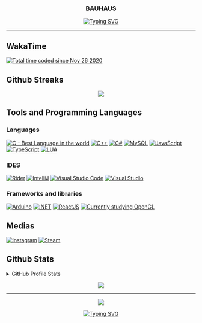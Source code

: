 <h3 align="center">
  BAUHAUS
</h3>

<!-- Typing SVG by DenverCoder1 - https://github.com/DenverCoder1/readme-typing-svg -->
<p align="center">
  <a href="https://git.io/typing-svg"><img src="https://readme-typing-svg.demolab.com?font=Gotham&pause=250&color=e45557&center=true&vCenter=true&width=435&lines=Hello%2C+I'm+Patrick!" alt="Typing SVG" /></a>
</p>

---

## WakaTime
<a href="https://wakatime.com/@cf0e03eb-cf4b-4380-9547-6a927ed6e751"><img src="https://wakatime.com/badge/user/cf0e03eb-cf4b-4380-9547-6a927ed6e751.svg" alt="Total time coded since Nov 26 2020" /></a>

## Github Streaks
<p align="center">
  <a href="https://github.com/DenverCoder1/github-readme-streak-stats">
    <img src="https://streak-stats.demolab.com?user=PatrickFrom&theme=dark&hide_border=true"/>
  </a>
</p>

## Tools and Programming Languages

### Languages
<p>
    <a href="#"><img alt="C - Best Language in the world" src="https://custom-icon-badges.demolab.com/badge/-68217A.svg?logo=c&logoColor=white"></a>
    <a href="#"><img alt="C++" src="https://custom-icon-badges.demolab.com/badge/C++-68217A.svg?logo=cpp2&logoColor=white"></a>
    <a href="#"><img alt="C#" src="https://custom-icon-badges.demolab.com/badge/C%23-68217A.svg?logo=cs2&logoColor=white"></a>
    <a href="#"><img alt="MySQL" src="https://img.shields.io/badge/MySQL-00f.svg?logo=mysql&logoColor=white&color=orange"></a>
    <a href="#"><img alt="JavaScript" src="https://img.shields.io/badge/JavaScript-00f.svg?logo=JavaScript&logoColor=white&color=orange"></a>
    <a href="#"><img alt="TypeScript" src="https://img.shields.io/badge/TypeScript-00f.svg?logo=TypeScript&logoColor=white&color=blue"></a>
    <a href="#"><img alt="LUA" src="https://img.shields.io/badge/LUA-00f.svg?logo=LUA&logoColor=white&color=blue"></a>
</p>

### IDES
<p>
    <a href="#"><img alt="Rider" src="https://img.shields.io/badge/rider%20-fe2857.svg?logo=rider&logoColor=white"></a>
    <a href="#"><img alt="IntelliJ" src="https://img.shields.io/badge/IntelliJ%20-fe2857.svg?logo=intellij-idea&logoColor=white"></a>
    <a href="#"><img alt="Visual Studio Code" src="https://img.shields.io/badge/Visual%20Studio%20Code-0078d7.svg?logo=visual-studio-code&logoColor=white"></a>
    <a href="#"><img alt="Visual Studio" src="https://img.shields.io/badge/Visual%20Studio%20-0078d7.svg?logo=visual-studio&logoColor=white"></a>
</p>

### Frameworks and libraries
<p>
    <a href="#"><img alt="Arduino" src="https://img.shields.io/badge/-Arduino-00979D?logo=Arduino&logoColor=white"></a>
    <a href="#"><img alt=".NET" src="https://img.shields.io/badge/-dotnet-0078d7?logo=dotnet&logoColor=white"></a>
    <a href="#"><img alt="ReactJS" src="https://img.shields.io/badge/-React-0078d7?logo=React&logoColor=white"></a>
    <a href="#"><img alt="Currently studying OpenGL" src="https://img.shields.io/badge/-OpenGL-0078d7?logo=OpenGL&logoColor=white"></a>
<p/>

## Medias

<p>
    <a href="https://www.instagram.com/typical_bauhaus/"><img alt="Instagram" src="https://img.shields.io/badge/-Instagram-00979D?logo=Instagram&logoColor=white&color=red"></a>
    <a href="https://steamcommunity.com/id/Pattech/"><img alt="Steam" src="https://img.shields.io/badge/-Steam-00979D?logo=Steam&logoColor=white&color=black"></a>
</p>


## Github Stats

<details>
<summary>GitHub Profile Stats</summary>

<p>
  <a href="https://github.com/anuraghazra/github-readme-stats">
    <img src="https://github-readme-stats-git-masterrstaa-rickstaa.vercel.app/api?username=PatrickFrom&langs_count=8&layout=compact&theme=react&hide_border=true&bg_color=151515&title_color=F85D7F&icon_color=F8D866&hide=Jupyter%20Notebook"/>
  </a>
</p>
</details>
<p align="center">
  <a href="https://github.com/ashutosh00710/github-readme-activity-graph">
    <img src="https://github-readme-activity-graph.cyclic.app/graph?username=PatrickFrom&bg_color=151515&color=F8D866&line=F85D7F&point=FFFFFF&hide_border=true"/>
  </a>
</p>

---

<p align="center">
  <img src="https://cdn2.steamgriddb.com/file/sgdb-cdn/icon/caa202034f268232c26fac9435f54e15/32/128x128.png"></img>
<p/>


<p align="center">
  <a href="https://git.io/typing-svg"><img src="https://readme-typing-svg.demolab.com?font=&duration=4500&pause=10500&color=A6F2CF&center=true&vCenter=true&width=535&height=90&lines=%E2%80%9CI%E2%80%99m+no+hero.+Never+was%2C+never+will+be.%E2%80%9D" alt="Typing SVG" /></a>
</p>
